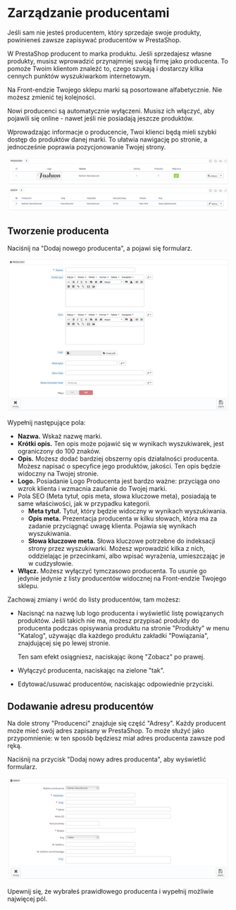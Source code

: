 # Zarządzanie producentami

Jeśli sam nie jesteś producentem, który sprzedaje swoje produkty, powinieneś zawsze zapisywać producentów w PrestaShop.

W PrestaShop producent to marka produktu. Jeśli sprzedajesz własne produkty, musisz wprowadzić przynajmniej swoją firmę jako producenta. To pomoże Twoim klientom znaleźć to, czego szukają i dostarczy kilka cennych punktów wyszukiwarkom internetowym.

Na Front-endzie Twojego sklepu marki są posortowane alfabetycznie. Nie możesz zmienić tej kolejności.

Nowi producenci są automatycznie wyłączeni. Musisz ich włączyć, aby pojawili się online - nawet jeśli nie posiadają jeszcze produktów.

Wprowadzając informacje o producencie, Twoi klienci będą mieli szybki dostęp do produktów danej marki. To ułatwia nawigację po stronie, a jednocześnie poprawia pozycjonowanie Twojej strony.

![](../../../.gitbook/assets/30245296.png)

## Tworzenie producenta <a href="#zarzadzanieproducentami-tworzenieproducenta" id="zarzadzanieproducentami-tworzenieproducenta"></a>

Naciśnij na "Dodaj nowego producenta", a pojawi się formularz.

![](../../../.gitbook/assets/30245297.png)

Wypełnij następujące pola:

* **Nazwa.** Wskaż nazwę marki.
* **Krótki opis.** Ten opis może pojawić się w wynikach wyszukiwarek, jest ograniczony do 100 znaków.
* **Opis.** Możesz dodać bardziej obszerny opis działalności producenta. Możesz napisać o specyfice jego produktów, jakości. Ten opis będzie widoczny na Twojej stronie.
* **Logo.** Posiadanie Logo Producenta jest bardzo ważne: przyciąga ono wzrok klienta i wzmacnia zaufanie do Twojej marki.
* Pola SEO (Meta tytuł, opis meta, słowa kluczowe meta), posiadają te same właściwości, jak w przypadku kategorii.
  * **Meta tytuł.** Tytuł, który będzie widoczny w wynikach wyszukiwania.
  * **Opis meta.** Prezentacja producenta w kilku słowach, która ma za zadanie przyciągnąć uwagę klienta. Pojawia się wynikach wyszukiwania.
  * **Słowa kluczowe meta.** Słowa kluczowe potrzebne do indeksacji strony przez wyszukiwarki. Możesz wprowadzić kilka z nich, oddzielając je przecinkami, albo wpisać wyrażenia, umieszczając je w cudzysłowie.
* **Włącz.** Możesz wyłączyć tymczasowo producenta. To usunie go jedynie jedynie z listy producentów widocznej na Front-endzie Twojego sklepu.

Zachowaj zmiany i wróć do listy producentów, tam możesz:

*   Nacisnąć na nazwę lub logo producenta i wyświetlić listę powiązanych produktów. Jeśli takich nie ma, możesz przypisać produkty do producenta podczas opisywania produktu na stronie "Produkty" w menu "Katalog", używając dla każdego produktu zakładki "Powiązania", znajdującej się po lewej stronie.

    Ten sam efekt osiągniesz, naciskając ikonę "Zobacz" po prawej.
* Wyłączyć producenta, naciskając na zielone "tak".
* Edytować/usuwać producentów, naciskając odpowiednie przyciski.

## Dodawanie adresu producentów <a href="#zarzadzanieproducentami-dodawanieadresuproducentow" id="zarzadzanieproducentami-dodawanieadresuproducentow"></a>

Na dole strony "Producenci" znajduje się część "Adresy". Każdy producent może mieć swój adres zapisany w PrestaShop. To może służyć jako przypomnienie: w ten sposób będziesz miał adres producenta zawsze pod ręką.

Naciśnij na przycisk "Dodaj nowy adres producenta", aby wyświetlić formularz.

![](../../../.gitbook/assets/30245298.png)

Upewnij się, że wybrałeś prawidłowego producenta i wypełnij możliwie najwięcej pól.
